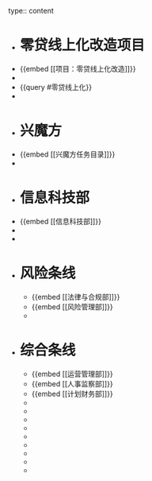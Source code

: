 type:: content

- # 零贷线上化改造项目
- {{embed [[项目：零贷线上化改造]]}}
-
- {{query #零贷线上化}}
-
- # 兴魔方
- {{embed [[兴魔方任务目录]]}}
-
- # 信息科技部
- {{embed [[信息科技部]]}}
-
-
- # 风险条线
	- {{embed [[法律与合规部]]}}
	- {{embed [[风险管理部]]}}
	-
- # 综合条线
	- {{embed [[运营管理部]]}}
	- {{embed [[人事监察部]]}}
	- {{embed [[计划财务部]]}}
	-
	-
	-
	-
	-
	-
	-
	-
	-